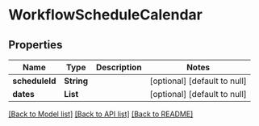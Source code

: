 # WorkflowScheduleCalendar
## Properties

| Name | Type | Description | Notes |
|------------ | ------------- | ------------- | -------------|
| **scheduleId** | **String** |  | [optional] [default to null] |
| **dates** | **List** |  | [optional] [default to null] |

[[Back to Model list]](../README.md#documentation-for-models) [[Back to API list]](../README.md#documentation-for-api-endpoints) [[Back to README]](../README.md)

